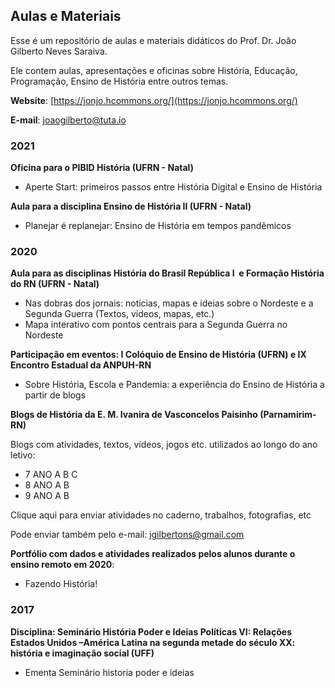 ## Aulas e Materiais

Esse é um repositório de aulas e materiais didáticos do Prof. Dr. João Gilberto Neves Saraiva. 

Ele contem aulas, apresentações e oficinas sobre História, Educação, Programação, Ensino de História entre outros temas.

**Website**: [https://jonjo.hcommons.org/](https://jonjo.hcommons.org/)

**E-mail**: [joaogilberto@tuta.io](mailto:joaogilberto@tuta.io)  

### 2021

**Oficina para o PIBID História (UFRN - Natal)** 

- Aperte Start: primeiros passos entre História Digital e Ensino de História

**Aula para a disciplina Ensino de História II (UFRN - Natal)**

- Planejar é replanejar: Ensino de História em tempos pandêmicos

### 2020 

**Aula para as disciplinas História do Brasil República I  e Formação História do RN (UFRN - Natal)**

- Nas dobras dos jornais: notícias, mapas e ideias sobre o Nordeste e a Segunda Guerra (Textos, vídeos, mapas, etc.)
- Mapa interativo com pontos centrais para a Segunda Guerra no Nordeste

**Participação em eventos: I Colóquio de Ensino de História (UFRN) e IX Encontro Estadual da ANPUH-RN**

- Sobre História, Escola e Pandemia: a experiência do Ensino de História a partir de blogs

**Blogs de História da E. M. Ivanira de Vasconcelos Paisinho (Parnamirim-RN)**

Blogs com atividades, textos, vídeos, jogos etc. utilizados ao longo do ano letivo:

- 7 ANO A B C 
- 8 ANO A B
- 9 ANO A B

Clique aqui para enviar atividades no caderno, trabalhos, fotografias, etc

Pode enviar também pelo e-mail: [jgilbertons@gmail.com](mailto:jgilbertons@gmail.com)

**Portfólio com dados e atividades realizados pelos alunos durante o ensino remoto em 2020**:

- Fazendo História!

### 2017

**Disciplina: Seminário História Poder e Ideias Políticas VI: Relações Estados Unidos –América Latina na segunda metade do século XX: história e imaginação social (UFF)**

- Ementa Seminário historia poder e ideias
